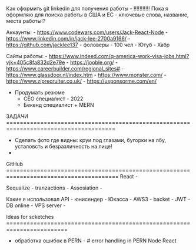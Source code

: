 Как оформить git linkedin для получения работы
    - !!!!!!!!!!! Пока я оформляю для поиска работы в США и ЕС
    - ключевые слова, название, места работы!?

Аккаунты:
    - https://www.codewars.com/users/Jack-React-Node
    - https://www.linkedin.com/in/jack-lee-2700a9166/
    - https://github.com/jacklee137
        - фоловеры - 100 чел
    - Ютуб
    - Хабр

Сайты работы:
    - https://www.indeed.com/q-america-work-visa-jobs.html?vjk=405c8fa832d2e79e
    - https://jooble.org/
    - https://www.careerbuilder.com/regional_sites#
    - https://www.glassdoor.nl/index.htm
    - https://www.monster.com/
    - https://www.ziprecruiter.co.uk/
    - https://usponsorme.com/en/

- Продумать резюме
    - СЕО специалист - 2022
    - Бекенд специалист + MERN

ЗАДАЧИ ======================================================================================

- Сделать фото где видны: круи под глазами, бугорки на лбу, усталовсть и безразличность на лице!
- 

GitHub  =======================================================================================
React
    - 


Sequalize
    - tranzactions
    - Assosiation
    - 

Какие я использовал API 
    - юнисендер
    - Юкасса
    - AWS3 - backet
    - JWT
    - DB online
    - VPS server
    - 

Ideas for scketches ========================================================================
- обработка ошибок в PERN - # error handling in PERN Node React

